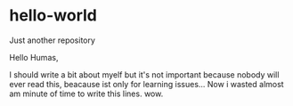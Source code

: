 # hello-world
Just another repository

Hello Humas,

I should write a bit about myelf but it's not important because nobody will ever read this, beacause ist only for learning issues...
Now i wasted almost am minute of time to write this lines. wow.
